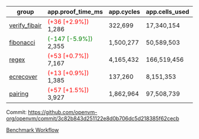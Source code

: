 | group | app.proof_time_ms | app.cycles | app.cells_used | leaf.proof_time_ms | leaf.cycles | leaf.cells_used |
| -- | -- | -- | -- | -- | -- | -- |
| [verify_fibair](https://github.com/openvm-org/openvm/blob/benchmark-results/benchmarks-pr/1798/verify_fibair-3c82b843d251122e8d0b706dc5d218385f62cecb.md) |<span style='color: red'>(+36 [+2.9%])</span> 1,286 |  322,699 |  17,340,154 |- | - | - |
| [fibonacci](https://github.com/openvm-org/openvm/blob/benchmark-results/benchmarks-pr/1798/fibonacci-3c82b843d251122e8d0b706dc5d218385f62cecb.md) |<span style='color: green'>(-147 [-5.9%])</span> 2,355 |  1,500,277 |  50,589,503 |- | - | - |
| [regex](https://github.com/openvm-org/openvm/blob/benchmark-results/benchmarks-pr/1798/regex-3c82b843d251122e8d0b706dc5d218385f62cecb.md) |<span style='color: red'>(+53 [+0.7%])</span> 7,167 |  4,165,432 |  166,519,456 |- | - | - |
| [ecrecover](https://github.com/openvm-org/openvm/blob/benchmark-results/benchmarks-pr/1798/ecrecover-3c82b843d251122e8d0b706dc5d218385f62cecb.md) |<span style='color: red'>(+13 [+0.9%])</span> 1,385 |  137,260 |  8,151,353 |- | - | - |
| [pairing](https://github.com/openvm-org/openvm/blob/benchmark-results/benchmarks-pr/1798/pairing-3c82b843d251122e8d0b706dc5d218385f62cecb.md) |<span style='color: red'>(+57 [+1.5%])</span> 3,927 |  1,862,964 |  97,508,739 |- | - | - |


Commit: https://github.com/openvm-org/openvm/commit/3c82b843d251122e8d0b706dc5d218385f62cecb

[Benchmark Workflow](https://github.com/openvm-org/openvm/actions/runs/15927272080)
